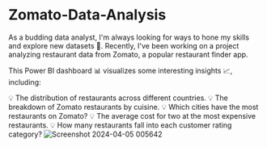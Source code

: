 # Zomato-Data-Analysis
As a budding data analyst, I'm always looking for ways to hone my skills and explore new datasets 📑. Recently, I've been working on a project analyzing restaurant data from Zomato, a popular restaurant finder app.

This Power BI dashboard 📊 visualizes some interesting insights 📈, including:

💡 The distribution of restaurants across different countries.
💡 The breakdown of Zomato restaurants by cuisine.
💡 Which cities have the most restaurants on Zomato?
💡 The average cost for two at the most expensive restaurants.
💡 How many restaurants fall into each customer rating category?
![Screenshot 2024-04-05 005642](https://github.com/codinggaurav7/Zomato-Data-Analysis/assets/85605062/17df1c46-1868-43af-ac76-c8dd8b1e8188)
